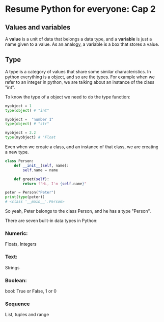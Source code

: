 # Resume Python for everyone: Cap 2

## Values and variables
A **value** is a unit of data that belongs a data type, and a **variable** is just a name given to a value.
As an analogy, a variable is a box that stores a value. 

## Type
A type is a category of values that share some similar characteristics. In python everything is a object, and so are the
types. For example when we refer to an integer  in python, we are talking about an instance
of the class "int".

To know the type of a object we need to do the type function:
```python
myobject = 1
type(object) # "int"

myobject =  "number 1"
type(object) # "str"

myobject = 2.2
type(myobject) # "Float

```
Even when we create a class, and an instance of that class, we are creating a new type.

```python
class Person:
    def __init__(self, name):
        self.name = name

    def greet(self):
        return f"Hi, I'm {self.name}"

peter = Person("Peter")
print(type(peter))
# <class '__main__'.Person> 
```

So yeah, Peter belongs to the class Person, and he has a type "Person".

There are seven built-in data types in Python: 
### Numeric:
Floats, Integers  
### Text:
Strings
### Boolean:
bool: True or False, 1 or 0
### Sequence
List, tuples and range